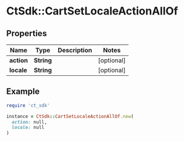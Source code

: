 # CtSdk::CartSetLocaleActionAllOf

## Properties

| Name | Type | Description | Notes |
| ---- | ---- | ----------- | ----- |
| **action** | **String** |  | [optional] |
| **locale** | **String** |  | [optional] |

## Example

```ruby
require 'ct_sdk'

instance = CtSdk::CartSetLocaleActionAllOf.new(
  action: null,
  locale: null
)
```

